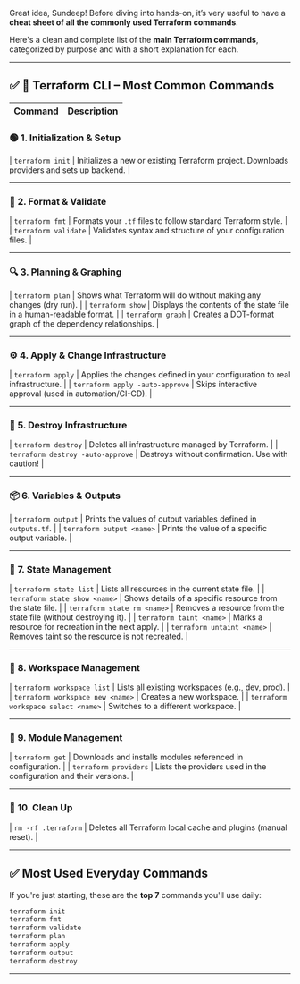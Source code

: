 Great idea, Sundeep! Before diving into hands-on, it’s very useful to have a **cheat sheet of all the commonly used Terraform commands**.

Here's a clean and complete list of the **main Terraform commands**, categorized by purpose and with a short explanation for each.

---

## ✅ **🧰 Terraform CLI – Most Common Commands**

| Command | Description |
| ------- | ----------- |

### 🟢 **1. Initialization & Setup**

\| `terraform init`             | Initializes a new or existing Terraform project. Downloads providers and sets up backend. |

---

### 📄 **2. Format & Validate**

\| `terraform fmt`              | Formats your `.tf` files to follow standard Terraform style. |
\| `terraform validate`         | Validates syntax and structure of your configuration files. |

---

### 🔍 **3. Planning & Graphing**

\| `terraform plan`             | Shows what Terraform will do without making any changes (dry run). |
\| `terraform show`             | Displays the contents of the state file in a human-readable format. |
\| `terraform graph`            | Creates a DOT-format graph of the dependency relationships. |

---

### ⚙️ **4. Apply & Change Infrastructure**

\| `terraform apply`            | Applies the changes defined in your configuration to real infrastructure. |
\| `terraform apply -auto-approve` | Skips interactive approval (used in automation/CI-CD). |

---

### 🧨 **5. Destroy Infrastructure**

\| `terraform destroy`          | Deletes all infrastructure managed by Terraform. |
\| `terraform destroy -auto-approve` | Destroys without confirmation. Use with caution! |

---

### 📦 **6. Variables & Outputs**

\| `terraform output`           | Prints the values of output variables defined in `outputs.tf`. |
\| `terraform output <name>`    | Prints the value of a specific output variable. |

---

### 📍 **7. State Management**

\| `terraform state list`       | Lists all resources in the current state file. |
\| `terraform state show <name>` | Shows details of a specific resource from the state file. |
\| `terraform state rm <name>`  | Removes a resource from the state file (without destroying it). |
\| `terraform taint <name>`     | Marks a resource for recreation in the next apply. |
\| `terraform untaint <name>`   | Removes taint so the resource is not recreated. |

---

### 🧳 **8. Workspace Management**

\| `terraform workspace list`   | Lists all existing workspaces (e.g., dev, prod). |
\| `terraform workspace new <name>` | Creates a new workspace. |
\| `terraform workspace select <name>` | Switches to a different workspace. |

---

### 🧵 **9. Module Management**

\| `terraform get`              | Downloads and installs modules referenced in configuration. |
\| `terraform providers`        | Lists the providers used in the configuration and their versions. |

---

### 🧹 **10. Clean Up**

\| `rm -rf .terraform`          | Deletes all Terraform local cache and plugins (manual reset). |

---

## ✅ Most Used Everyday Commands

If you're just starting, these are the **top 7** commands you'll use daily:

```bash
terraform init
terraform fmt
terraform validate
terraform plan
terraform apply
terraform output
terraform destroy
```

---

